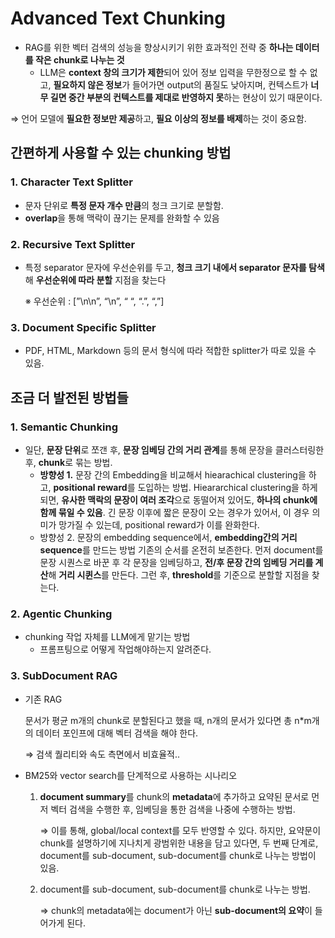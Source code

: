 # Advanced Text Chunking

- RAG를 위한 벡터 검색의 성능을 향상시키기 위한 효과적인 전략 중 **하나는 데이터를 작은 chunk로 나누는 것**
    - LLM은 **context 창의 크기가 제한**되어 있어 정보 입력을 무한정으로 할 수 없고, **필요하지 않은 정보**가 들어가면 output의 품질도 낮아지며, 컨텍스트가 **너무 길면 중간 부분의 컨텍스트를 제대로 반영하지 못**하는 현상이 있기 때문이다.

⇒ 언어 모델에 **필요한 정보만 제공**하고, **필요 이상의 정보를 배제**하는 것이 중요함.

## 간편하게 사용할 수 있는 chunking 방법

### 1. Character Text Splitter

- 문자 단위로 **특정 문자 개수 만큼**의 청크 크기로 분할함.
- **overlap**을 통해 맥락이 끊기는 문제를 완화할 수 있음

### 2. Recursive Text Splitter

- 특정 separator 문자에 우선순위를 두고, **청크 크기 내에서 separator 문자를 탐색**해 **우선순위에 따라 분할** 지점을 찾는다
    
    ※ 우선순위 : [”\n\n”, “\n”, “ “, “.”, “,”]
    

### 3. Document Specific Splitter

- PDF, HTML, Markdown 등의 문서 형식에 따라 적합한 splitter가 따로 있을 수 있음.

## 조금 더 발전된 방법들

### 1. Semantic Chunking

- 일단, **문장 단위**로 쪼갠 후, **문장 임베딩 간의 거리 관계**를 통해 문장을 클러스터링한 후, **chunk**로 묶는 방법.
    - **방향성 1.** 문장 간의 Embedding을 비교해서 hiearachical clustering을 하고, **positional reward**를 도입하는 방법.
    Hieararchical clustering을 하게 되면, **유사한 맥락의 문장이 여러 조각**으로 동떨어져 있어도, **하나의 chunk에 함께 묶일 수 있음**. 긴 문장 이후에 짧은 문장이 오는 경우가 있어서, 이 경우 의미가 망가질 수 있는데, positional reward가 이를 완화한다.
    - 방향성 2. 문장의 embedding sequence에서, **embedding간의 거리 sequence**를 만드는 방법
    기존의 순서를 온전히 보존한다. 먼저 document를 문장 시퀀스로 바꾼 후 각 문장을 임베딩하고, **전/후 문장 간의 임베딩 거리를 계산**해 **거리 시퀸스**를 만든다. 그런 후, **threshold**를 기준으로 분할할 지점을 찾는다.

### 2. Agentic Chunking

- chunking 작업 자체를 LLM에게 맡기는 방법
    - 프롬프팅으로 어떻게 작업해야하는지 알려준다.

### 3. SubDocument RAG

- 기존 RAG
    
    문서가 평균 m개의 chunk로 분할된다고 했을 때, n개의 문서가 있다면 총 n*m개의 데이터 포인프에 대해 벡터 검색을 해야 한다.
    
    ⇒ 검색 퀄리티와 속도 측면에서 비효율적..
    
- BM25와 vector search를 단계적으로 사용하는 시나리오
    1. **document summary**를 chunk의 **metadata**에 추가하고 요약된 문서로 먼저 벡터 검색을 수행한 후, 임베딩을 통한 검색을 나중에 수행하는 방법.
        
        ⇒ 이를 통해, global/local context를 모두 반영할 수 있다. 하지만, 요약문이 chunk를 설명하기에 지나치게 광범위한 내용을 담고 있다면, 두 번째 단계로, document를 sub-document, sub-document를 chunk로 나누는 방법이 있음.
        
    2. document를 sub-document, sub-document를 chunk로 나누는 방법.
        
        ⇒ chunk의 metadata에는 document가 아닌 **sub-document의 요약**이 들어가게 된다.
